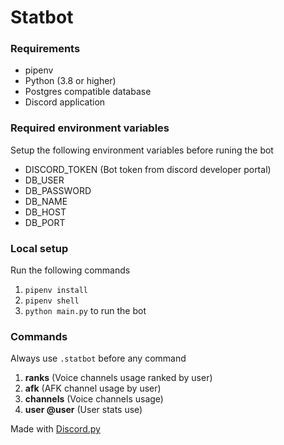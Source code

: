 # Statbot
### Requirements

- pipenv
- Python (3.8 or higher)
- Postgres compatible database
- Discord application

### Required environment variables
Setup the following environment variables before runing the bot
- DISCORD_TOKEN (Bot token from discord developer portal)
- DB_USER
- DB_PASSWORD
- DB_NAME
- DB_HOST
- DB_PORT

### Local setup

Run the following commands

1. `pipenv install`
2. `pipenv shell`
3. `python main.py` to run the bot

### Commands
Always use `.statbot` before any command
1. **ranks** (Voice channels usage ranked by user)
2. **afk** (AFK channel usage by user)
3. **channels** (Voice channels usage)
4. **user @user** (User stats use)

Made with [Discord.py](https://github.com/Rapptz/discord.py/tree/v1.7.3)
